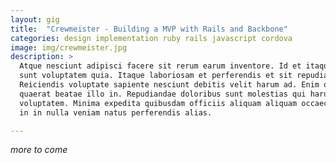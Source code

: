 ```yaml
---
layout: gig
title:  "Crewmeister - Building a MVP with Rails and Backbone"
categories: design implementation ruby rails javascript cordova
image: img/crewmeister.jpg
description: >
  Atque nesciunt adipisci facere sit rerum earum inventore. Id et itaque maiores
  sunt voluptatem quia. Itaque laboriosam et perferendis et sit repudiandae.
  Reiciendis voluptate sapiente nesciunt debitis velit harum ad. Enim qui
  quaerat beatae illo in. Repudiandae doloribus sunt molestias qui harum qui
  voluptatem. Minima expedita quibusdam officiis aliquam aliquam occaecati. Aut
  in in nulla veniam natus perferendis alias.

---
```


_more to come_

